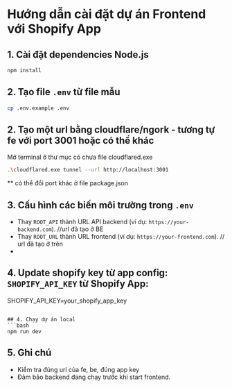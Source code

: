 # Hướng dẫn cài đặt dự án Frontend với Shopify App

## 1. Cài đặt dependencies Node.js
```bash
npm install
```

## 2. Tạo file `.env` từ file mẫu
```bash
cp .env.example .env
```
## 2. Tạo một url bằng cloudflare/ngork - tương tự fe với port 3001 hoặc có thể khác
Mở terminal ở thư mục có chưa file cloudflared.exe
```bash
.\cloudflared.exe tunnel --url http://localhost:3001
```
** có thể đổi port khác ở file package.json

## 3. Cấu hình các biến môi trường trong `.env`
- Thay `ROOT_API` thành URL API backend (ví dụ: `https://your-backend.com`). //url đã tạo ở BE
- Thay `ROOT_URL` thành URL frontend (ví dụ: `https://your-frontend.com`). // url đã tạo ở trên
- 

## 4. Update shopify key từ app config: `SHOPIFY_API_KEY` từ Shopify App:
SHOPIFY_API_KEY=your_shopify_app_key
```

## 4. Chạy dự án local
```bash
npm run dev
```

## 5. Ghi chú
- Kiểm tra đúng url của fe, be, đúng app key
- Đảm bảo backend đang chạy trước khi start frontend.
